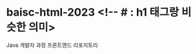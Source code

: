 # baisc-html-2023 <!-- # : h1 태그랑 비슷한 의미>
Java 개발자 과정 프론트앤드 리포지토리

<!-- README.md : 간단하게 페이지를 구성해서 html로 보여주는 역할>

## 1일차  <!-- ## : h1 태그랑 비슷한 의미>
- 웹 기본
- 웹개발 학습
    - HTML5 기본
    - CSS3
    - Javascript
